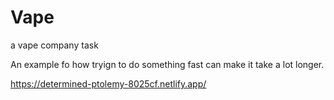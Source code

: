 # Vape
 a vape company task
 
An example fo how tryign to do something fast can make it take a lot longer.

https://determined-ptolemy-8025cf.netlify.app/
